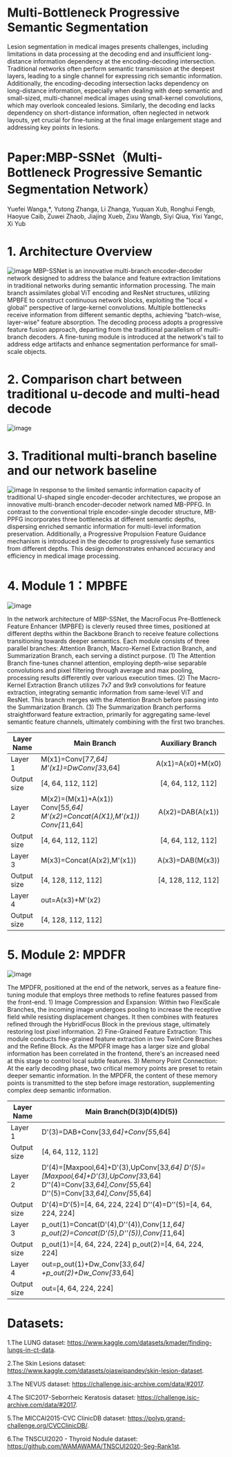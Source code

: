 # Multi-Bottleneck Progressive Semantic Segmentation
Lesion segmentation in medical images presents challenges, including limitations in data processing at the decoding end and insufficient long-distance information dependency at the encoding-decoding intersection. Traditional networks often perform semantic transmission at the deepest layers, leading to a single channel for expressing rich semantic information. Additionally, the encoding-decoding intersection lacks dependency on long-distance information, especially when dealing with deep semantic and small-sized, multi-channel medical images using small-kernel convolutions, which may overlook concealed lesions. Similarly, the decoding end lacks dependency on short-distance information, often neglected in network layouts, yet crucial for fine-tuning at the final image enlargement stage and addressing key points in lesions.

# Paper:MBP-SSNet（Multi-Bottleneck Progressive Semantic Segmentation Network）
Yuefei Wanga,*, Yutong Zhanga, Li Zhanga, Yuquan Xub, Ronghui Fengb, Haoyue Caib, Zuwei Zhaob, Jiajing Xueb, Zixu Wangb, Siyi Qiua, Yixi Yangc, Xi Yub

# 1. Architecture Overview 
![image](https://github.com/YF-W/MBP-SSNet/assets/66008255/a136bfcf-7ed9-4523-8f52-eb40a93096ff)
MBP-SSNet is an innovative multi-branch encoder-decoder network designed to address the balance and feature extraction limitations in traditional networks during semantic information processing. The main branch assimilates global ViT encoding and ResNet structures, utilizing MPBFE to construct continuous network blocks, exploiting the "local + global" perspective of large-kernel convolutions. Multiple bottlenecks receive information from different semantic depths, achieving "batch-wise, layer-wise" feature absorption. The decoding process adopts a progressive feature fusion approach, departing from the traditional parallelism of multi-branch decoders. A fine-tuning module is introduced at the network's tail to address edge artifacts and enhance segmentation performance for small-scale objects.

# 2. Comparison chart between traditional u-decode and multi-head decode
![image](https://github.com/YF-W/MBP-SSNet/assets/66008255/314f0471-c93f-4198-90ff-12e8c52d6476)

# 3. Traditional multi-branch baseline and our network baseline
![image](https://github.com/YF-W/MBP-SSNet/assets/66008255/6b6df667-45f6-490e-b92b-e74ee6eeb91c)
In response to the limited semantic information capacity of traditional U-shaped single encoder-decoder architectures, we propose an innovative multi-branch encoder-decoder network named MB-PPFG. In contrast to the conventional triple encoder-single decoder structure, MB-PPFG incorporates three bottlenecks at different semantic depths, dispersing enriched semantic information for multi-level information preservation. Additionally, a Progressive Propulsion Feature Guidance mechanism is introduced in the decoder to progressively fuse semantics from different depths. This design demonstrates enhanced accuracy and efficiency in medical image processing.

# 4. Module 1：MPBFE
![image](https://github.com/YF-W/MBP-SSNet/assets/66008255/62bc34b3-c1ab-4fab-be66-4f61db4191ab)

In the network architecture of MBP-SSNet, the MacroFocus Pre-Bottleneck Feature Enhancer (MPBFE) is cleverly reused three times, positioned at different depths within the Backbone Branch to receive feature collections transitioning towards deeper semantics. Each module consists of three parallel branches: Attention Branch, Macro-Kernel Extraction Branch, and Summarization Branch, each serving a distinct purpose. (1) The Attention Branch fine-tunes channel attention, employing depth-wise separable convolutions and pixel filtering through average and max pooling, processing results differently over various execution times. (2) The Macro-Kernel Extraction Branch utilizes 7x7 and 9x9 convolutions for feature extraction, integrating semantic information from same-level ViT and ResNet. This branch merges with the Attention Branch before passing into the Summarization Branch. (3) The Summarization Branch performs straightforward feature extraction, primarily for aggregating same-level semantic feature channels, ultimately combining with the first two branches.

| Layer Name  | Main Branch                                                  |  Auxiliary Branch  |
| ----------- | ------------------------------------------------------------ | :----------------: |
| Layer 1     | M(x1)=Conv[7*7,64]   M'(x1)=DwConv[3*3,64]                   | A(x1)=A(x0)+M(x0)  |
| Output size | [4, 64, 112, 112]                                            | [4, 64, 112,  112] |
| Layer 2     | M(x2)=(M(x1)+A(x1))   Conv[5*5,64]   M'(x2)=Concat(A(X1),M'(x1))   Conv[1*1,64] |  A(x2)=DAB(A(x1))  |
| Output size | [4, 64, 112, 112]                                            | [4, 64, 112, 112]  |
| Layer 3     | M(x3)=Concat(A(x2),M'(x1))                                   |  A(x3)=DAB(M(x3))  |
| Output size | [4, 128, 112, 112]                                           | [4, 128, 112, 112] |
| Layer 4     | out=A(x3)+M'(x2)                                             |                    |
| Output size | [4, 128, 112, 112]                                           |                    |

# 5. Module 2: MPDFR 
![image](https://github.com/YF-W/MBP-SSNet/assets/66008255/e7cff1f5-a47d-4a26-b93a-201ef9562239)

The MPDFR, positioned at the end of the network, serves as a feature fine-tuning module that employs three methods to refine features passed from the front-end. 1) Image Compression and Expansion: Within two FlexiScale Branches, the incoming image undergoes pooling to increase the receptive field while resisting displacement changes. It then combines with features refined through the HybridFocus Block in the previous stage, ultimately restoring lost pixel information. 2) Fine-Grained Feature Extraction: This module conducts fine-grained feature extraction in two TwinCore Branches and the Refine Block. As the MPDFR image has a larger size and global information has been correlated in the frontend, there's an increased need at this stage to control local subtle features. 3) Memory Point Connection: At the early decoding phase, two critical memory points are preset to retain deeper semantic information. In the MPDFR, the content of these memory points is transmitted to the step before image restoration, supplementing complex deep semantic information.

| Layer Name  | Main  Branch(D(3)D(4)D(5))                                   |
| ----------- | ------------------------------------------------------------ |
| Layer 1     | D'(3)=DAB+Conv[3*3,64]+Conv[5*5,64]                          |
| Output size | [4, 64, 112, 112]                                            |
| Layer 2     | D'(4)=[Maxpool,64]+D'(3),UpConv[3*3,64]   D'(5)=[Maxpool,64]+D'(3),UpConv[3*3,64]   D''(4)=Conv[3*3,64],Conv[5*5,64]   D''(5)=Conv[3*3,64],Conv[5*5,64] |
| Output size | D'(4)=D'(5)=[4, 64, 224, 224]   D''(4)=D''(5)=[4, 64, 224, 224] |
| Layer 3     | p_out(1)=Concat(D'(4),D''(4)),Conv[1*1,64]   p_out(2)=Concat(D'(5),D''(5)),Conv[1*1,64] |
| Output size | p_out(1)=[4, 64, 224, 224]   p_out(2)=[4, 64, 224, 224]      |
| Layer 4     | out=p_out(1)+Dw_Conv[3*3,64]   +p_out(2)+Dw_Conv[3*3,64]     |
| Output size | out=[4, 64, 224, 224]                                        |

# Datasets:

1.The LUNG dataset: https://www.kaggle.com/datasets/kmader/finding-lungs-in-ct-data.

2.The Skin Lesions dataset: https://www.kaggle.com/datasets/ojaswipandey/skin-lesion-dataset.

3.The NEVUS dataset: https://challenge.isic-archive.com/data/#2017.

4.The SIC2017-Seborrheic Keratosis dataset: https://challenge.isic-archive.com/data/#2017.

5.The MICCAI2015-CVC ClinicDB dataset: https://polyp.grand-challenge.org/CVCClinicDB/.

6.The TNSCUI2020 - Thyroid Nodule dataset: https://github.com/WAMAWAMA/TNSCUI2020-Seg-Rank1st.
